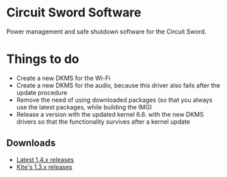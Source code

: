 # Circuit Sword Software
Power management and safe shutdown software for the Circuit Sword.

# Things to do
- Create a new DKMS for the Wi-Fi
- Create a new DKMS for the audio, because this driver also fails after the update procedure
- Remove the need of using downloaded packages (so that you always use the latest packages, while building the IMG)
- Release a version with the updated kernel 6.6. with the new DKMS drivers so that the functionality survives after a kernel update

## Downloads
- [Latest 1.4.x releases](https://github.com/weese/Circuit-Sword/releases)
- [Kite's 1.3.x releases](https://github.com/kiteretro/Circuit-Sword/releases)
